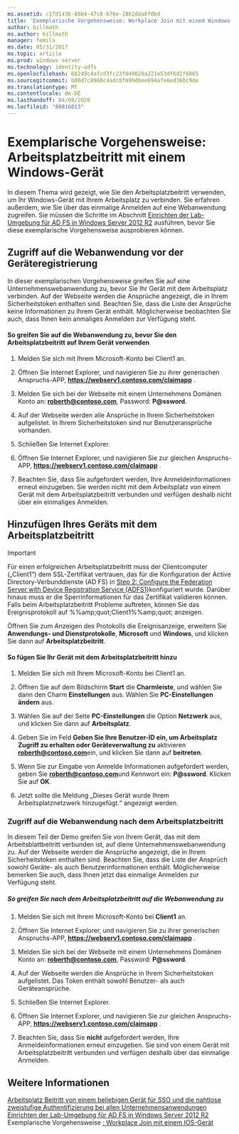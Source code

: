 ```yaml
---
ms.assetid: c17d143b-86b4-47c0-b76e-1862dda8f0bd
title: 'Exemplarische Vorgehensweise: Workplace Join mit einem Windows-Gerät'
author: billmath
ms.author: billmath
manager: femila
ms.date: 05/31/2017
ms.topic: article
ms.prod: windows-server
ms.technology: identity-adfs
ms.openlocfilehash: 68249c4afcd3fc23f040020a221e53df6d2f6865
ms.sourcegitcommit: b00d7c8968c4adc8f699dbee694afe6ed36bc9de
ms.translationtype: MT
ms.contentlocale: de-DE
ms.lasthandoff: 04/08/2020
ms.locfileid: "80816013"
---
```

# <a name="walkthrough-workplace-join-with-a-windows-device"></a>Exemplarische Vorgehensweise: Arbeitsplatzbeitritt mit einem Windows-Gerät

In diesem Thema wird gezeigt, wie Sie den Arbeitsplatzbeitritt verwenden, um Ihr Windows-Gerät mit Ihrem Arbeitsplatz zu verbinden. Sie erfahren außerdem, wie Sie über das einmalige Anmelden auf eine Webanwendung zugreifen. Sie müssen die Schritte im Abschnitt [Einrichten der Lab-Umgebung für AD FS in Windows Server 2012 R2](../deployment/Set-up-the-lab-environment-for-AD-FS-in-Windows-Server-2012-R2.md) ausführen, bevor Sie diese exemplarische Vorgehensweise ausprobieren können.

## <a name="access-the-web-application-before-device-registration"></a>Zugriff auf die Webanwendung vor der Geräteregistrierung
In dieser exemplarischen Vorgehensweise greifen Sie auf eine Unternehmenswebanwendung zu, bevor Sie Ihr Gerät mit dem Arbeitsplatz verbinden. Auf der Webseite werden die Ansprüche angezeigt, die in Ihrem Sicherheitstoken enthalten sind. Beachten Sie, dass die Liste der Ansprüche keine Informationen zu Ihrem Gerät enthält. Möglicherweise beobachten Sie auch, dass Ihnen kein anmaliges Anmelden zur Verfügung steht.

#### <a name="to-access-the-web-application-before-you-use-workplace-join-on-your-device"></a>So greifen Sie auf die Webanwendung zu, bevor Sie den Arbeitsplatzbeitritt auf Ihrem Gerät verwenden

1. Melden Sie sich mit Ihrem Microsoft-Konto bei Client1 an.

2. Öffnen Sie Internet Explorer, und navigieren Sie zu ihrer generischen Anspruchs-APP, **https://webserv1.contoso.com/claimapp** .

3. Melden Sie sich bei der Webseite mit einem Unternehmens Domänen Konto an: <strong>roberth@contoso.com</strong>, Password: <strong>P@ssword</strong>.

4. Auf der Webseite werden alle Ansprüche in Ihrem Sicherheitstoken aufgelistet. In Ihrem Sicherheitstoken sind nur Benutzeransprüche vorhanden.

5. Schließen Sie Internet Explorer.

6. Öffnen Sie Internet Explorer, und navigieren Sie zur gleichen Anspruchs-APP, **https://webserv1.contoso.com/claimapp** .

7. Beachten Sie, dass Sie aufgefordert werden, Ihre Anmeldeinformationen erneut einzugeben. Sie werden nicht mit dem Arbeitsplatz von einem Gerät mit dem Arbeitsplatzbeitritt verbunden und verfügen deshalb nicht über ein einmaliges Anmelden.

## <a name="join-your-device-with-workplace-join"></a>Hinzufügen Ihres Geräts mit dem Arbeitsplatzbeitritt

> [!IMPORTANT]
> Für einen erfolgreichen Arbeitsplatzbeitritt muss der Clientcomputer („Client1“) dem SSL-Zertifikat vertrauen, das für die Konfiguration der Active Directory-Verbunddienste (AD FS) in [Step 2: Configure the Federation Server with Device Registration Service (ADFS1)](../deployment/Set-up-the-lab-environment-for-AD-FS-in-Windows-Server-2012-R2.md#BKMK_4)konfiguriert wurde. Darüber hinaus muss er die Sperrinformationen für das Zertifikat validieren können. Falls beim Arbeitsplatzbeitritt Probleme auftreten, können Sie das Ereignisprotokoll auf %%amp;quot;Client1%%amp;quot; anzeigen.
> 
> Öffnen Sie zum Anzeigen des Protokolls die Ereignisanzeige, erweitern Sie **Anwendungs- und Dienstprotokolle**, **Microsoft** und **Windows**, und klicken Sie dann auf **Arbeitsplatzbeitritt**.

#### <a name="to-join-your-device-with-workplace-join"></a>So fügen Sie Ihr Gerät mit dem Arbeitsplatzbeitritt hinzu

1. Melden Sie sich mit Ihrem Microsoft-Konto bei Client1 an.

2. Öffnen Sie auf dem Bildschirm **Start** die **Charmleiste**, und wählen Sie dann den Charm **Einstellungen** aus. Wählen Sie **PC-Einstellungen ändern** aus.

3. Wählen Sie auf der Seite **PC-Einstellungen** die Option **Netzwerk** aus, und klicken Sie dann auf **Arbeitsplatz**.

4. Geben Sie im Feld **Geben Sie Ihre Benutzer-ID ein, um Arbeitsplatz Zugriff zu erhalten oder Geräteverwaltung zu** aktivieren <strong>roberth@contoso.com</strong>ein, und klicken Sie dann auf **beitreten**.

5. Wenn Sie zur Eingabe von Anmelde Informationen aufgefordert werden, geben Sie <strong>roberth@contoso.com</strong>und Kennwort ein: <strong>P@ssword</strong>. Klicken Sie auf **OK**.

6. Jetzt sollte die Meldung „Dieses Gerät wurde Ihrem Arbeitsplatznetzwerk hinzugefügt.“ angezeigt werden.

### <a name="access-the-web-application-after-joining-the-workplace"></a>Zugriff auf die Webanwendung nach dem Arbeitsplatzbeitritt
In diesem Teil der Demo greifen Sie von Ihrem Gerät, das mit dem Arbeitsblattbeitritt verbunden ist, auf diene Unternehmenswebanwendung zu. Auf der Webseite werden die Ansprüche angezeigt, die in Ihrem Sicherheitstoken enthalten sind. Beachten Sie, dass die Liste der Ansprüch sowohl Geräte- als auch Benutzerinformationen enthält. Möglicherweise bemerken Sie auch, dass Ihnen jetzt das einmalige Anmelden zur Verfügung steht.

##### <a name="to-access-the-web-application-after-joining-the-workplace"></a>So greifen Sie nach dem Arbeitsplatzbeitritt auf die Webanwendung zu

1. Melden Sie sich mit Ihrem Microsoft-Konto bei **Client1** an.

2. Öffnen Sie Internet Explorer, und navigieren Sie zu ihrer generischen Anspruchs-APP, **https://webserv1.contoso.com/claimapp** .

3. Melden Sie sich bei der Webseite mit einem Unternehmens Domänen Konto an: <strong>roberth@contoso.com</strong>, Password: <strong>P@ssword</strong>.

4. Auf der Webseite werden die Ansprüche in Ihrem Sicherheitstoken aufgelistet. Das Token enthält sowohl Benutzer- als auch Geräteansprüche.

5. Schließen Sie Internet Explorer.

6. Öffnen Sie Internet Explorer, und navigieren Sie zur gleichen Anspruchs-APP, **https://webserv1.contoso.com/claimapp** .

7. Beachten Sie, dass Sie **nicht** aufgefordert werden, Ihre Anmeldeinformationen erneut einzugeben. Sie sind von einem Gerät mit Arbeitsplatzbeitritt verbunden und verfügen deshalb über das einmalige Anmelden.

## <a name="see-also"></a>Weitere Informationen
[Arbeitsplatz Beitritt von einem beliebigen Gerät für SSO und die nahtlose zweistufige Authentifizierung bei allen Unternehmensanwendungen](Join-to-Workplace-from-Any-Device-for-SSO-and-Seamless-Second-Factor-Authentication-Across-Company-Applications.md)
[Einrichten der Lab-Umgebung für AD FS in Windows Server 2012 R2](../deployment/Set-up-the-lab-environment-for-AD-FS-in-Windows-Server-2012-R2.md)
Exemplarische Vorgehensweise [: Workplace Join mit einem IOS-Gerät](Walkthrough--Workplace-Join-with-an-iOS-Device.md)



